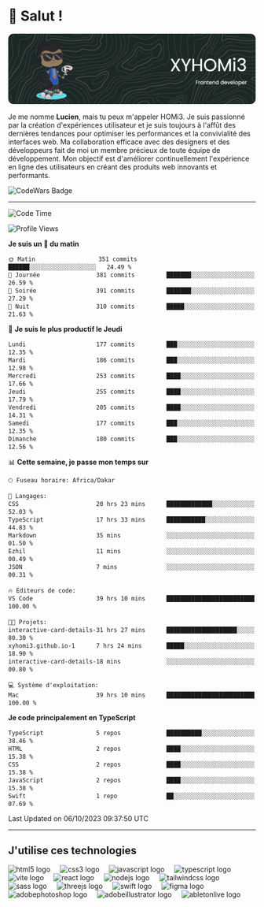 # 👋 Salut !

![Header](./github-header-image.png)

Je me nomme **Lucien**, mais tu peux m'appeler HOMi3. Je suis passionné par la création d'expériences utilisateur et je suis toujours à l'affût des dernières tendances pour optimiser les performances et la convivialité des interfaces web. Ma collaboration efficace avec des designers et des développeurs fait de moi un membre précieux de toute équipe de développement. Mon objectif est d'améliorer continuellement l'expérience en ligne des utilisateurs en créant des produits web innovants et performants.

![CodeWars Badge](https://www.codewars.com/users/xyhomi3/badges/small)

---
<!--START_SECTION:waka-->
![Code Time](http://img.shields.io/badge/Code%20Time-80%20hrs%209%20mins-blue)

![Profile Views](http://img.shields.io/badge/Vues%20du%20profil-23-blue)

**Je suis un 🐤 du matin** 

```text
🌞 Matin                  351 commits         ██████░░░░░░░░░░░░░░░░░░░   24.49 % 
🌆 Journée                381 commits         ███████░░░░░░░░░░░░░░░░░░   26.59 % 
🌃 Soirée                 391 commits         ███████░░░░░░░░░░░░░░░░░░   27.29 % 
🌙 Nuit                   310 commits         █████░░░░░░░░░░░░░░░░░░░░   21.63 % 
```
📅 **Je suis le plus productif le Jeudi** 

```text
Lundi                    177 commits         ███░░░░░░░░░░░░░░░░░░░░░░   12.35 % 
Mardi                    186 commits         ███░░░░░░░░░░░░░░░░░░░░░░   12.98 % 
Mercredi                 253 commits         ████░░░░░░░░░░░░░░░░░░░░░   17.66 % 
Jeudi                    255 commits         ████░░░░░░░░░░░░░░░░░░░░░   17.79 % 
Vendredi                 205 commits         ████░░░░░░░░░░░░░░░░░░░░░   14.31 % 
Samedi                   177 commits         ███░░░░░░░░░░░░░░░░░░░░░░   12.35 % 
Dimanche                 180 commits         ███░░░░░░░░░░░░░░░░░░░░░░   12.56 % 
```


📊 **Cette semaine, je passe mon temps sur** 

```text
🕑︎ Fuseau horaire: Africa/Dakar

💬 Langages: 
CSS                      20 hrs 23 mins      █████████████░░░░░░░░░░░░   52.03 % 
TypeScript               17 hrs 33 mins      ███████████░░░░░░░░░░░░░░   44.83 % 
Markdown                 35 mins             ░░░░░░░░░░░░░░░░░░░░░░░░░   01.50 % 
Ezhil                    11 mins             ░░░░░░░░░░░░░░░░░░░░░░░░░   00.49 % 
JSON                     7 mins              ░░░░░░░░░░░░░░░░░░░░░░░░░   00.31 % 

🔥 Éditeurs de code: 
VS Code                  39 hrs 10 mins      █████████████████████████   100.00 % 

🐱‍💻 Projets: 
interactive-card-details-31 hrs 27 mins      ████████████████████░░░░░   80.30 % 
xyhomi3.github.io-1      7 hrs 24 mins       █████░░░░░░░░░░░░░░░░░░░░   18.90 % 
interactive-card-details-18 mins             ░░░░░░░░░░░░░░░░░░░░░░░░░   00.80 % 

💻 Système d'exploitation: 
Mac                      39 hrs 10 mins      █████████████████████████   100.00 % 
```

**Je code principalement en TypeScript** 

```text
TypeScript               5 repos             ██████████░░░░░░░░░░░░░░░   38.46 % 
HTML                     2 repos             ████░░░░░░░░░░░░░░░░░░░░░   15.38 % 
CSS                      2 repos             ████░░░░░░░░░░░░░░░░░░░░░   15.38 % 
JavaScript               2 repos             ████░░░░░░░░░░░░░░░░░░░░░   15.38 % 
Swift                    1 repo              ██░░░░░░░░░░░░░░░░░░░░░░░   07.69 % 
```




 Last Updated on 06/10/2023 09:37:50 UTC
<!--END_SECTION:waka-->
---

## J'utilise ces technologies

<div align="left">
  <img src="https://skillicons.dev/icons?i=html" height="40" alt="html5 logo"  />
  <img width="12" />
  <img src="https://skillicons.dev/icons?i=css" height="40" alt="css3 logo"  />
  <img width="12" />
  <img src="https://skillicons.dev/icons?i=js" height="40" alt="javascript logo"  />
  <img width="12" />
  <img src="https://skillicons.dev/icons?i=ts" height="40" alt="typescript logo"  />
  <img width="12" />
  <img src="https://skillicons.dev/icons?i=vite" height="40" alt="vite logo"  />
  <img width="12" />
  <img src="https://skillicons.dev/icons?i=react" height="40" alt="react logo"  />
  <img width="12" />
  <img src="https://cdn.jsdelivr.net/gh/devicons/devicon/icons/nodejs/nodejs-original.svg" height="40" alt="nodejs logo"  />
  <img width="12" />
  <img src="https://skillicons.dev/icons?i=tailwind" height="40" alt="tailwindcss logo"  />
  <img width="12" />
  <img src="https://skillicons.dev/icons?i=sass" height="40" alt="sass logo"  />
  <img width="12" />
  <img src="https://skillicons.dev/icons?i=threejs" height="40" alt="threejs logo"  />
  <img width="12" />
  <img src="https://skillicons.dev/icons?i=swift" height="40" alt="swift logo"  />
  <img width="12" />
  <img src="https://skillicons.dev/icons?i=figma" height="40" alt="figma logo"  />
  <img width="12" />
  <img src="https://skillicons.dev/icons?i=ps" height="40" alt="adobephotoshop logo"  />
  <img width="12" />
  <img src="https://skillicons.dev/icons?i=ai" height="40" alt="adobeillustrator logo"  />
  <img width="12" />
  <img src="https://skillicons.dev/icons?i=ableton" height="40" alt="abletonlive logo"  />
</div>



